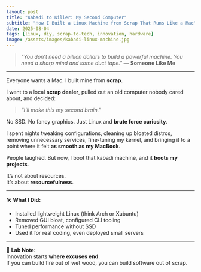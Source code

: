 ```yaml
---
layout: post
title: "Kabadi to Killer: My Second Computer"
subtitle: "How I Built a Linux Machine from Scrap That Runs Like a Mac"
date: 2025-08-04
tags: [linux, diy, scrap-to-tech, innovation, hardware]
image: /assets/images/kabadi-linux-machine.jpg
---
```


> _"You don’t need a billion dollars to build a powerful machine. You need a sharp mind and some duct tape."_ — **Someone Like Me**

---

Everyone wants a Mac. I built mine from **scrap**.

I went to a local **scrap dealer**, pulled out an old computer nobody cared about, and decided:  
> _“I’ll make this my second brain.”_

No SSD. No fancy graphics. Just Linux and **brute force curiosity**.

I spent nights tweaking configurations, cleaning up bloated distros, removing unnecessary services, fine-tuning my kernel, and bringing it to a point where it felt **as smooth as my MacBook**.

People laughed. But now, I boot that kabadi machine, and it **boots my projects**.

It’s not about resources.  
It’s about **resourcefulness**.

---

🛠️ **What I Did:**
- Installed lightweight Linux (think Arch or Xubuntu)
- Removed GUI bloat, configured CLI tooling
- Tuned performance without SSD
- Used it for real coding, even deployed small servers

---

🧪 **Lab Note:**  
Innovation starts **where excuses end**.  
If you can build fire out of wet wood, you can build software out of scrap.

